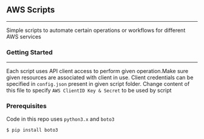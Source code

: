 ## AWS Scripts
<hr>

Simple scripts to automate certain operations or workflows for different AWS services

### Getting Started
<hr>

Each script uses API client access to perform given operation.Make sure given resources are associated with client in use. Client credentials can be specified in `config.json` present in given script folder. Change content of this file to specify `AWS ClientID Key & Secret` to be used by script

### Prerequisites
Code in this repo uses `python3.x` and `boto3`

`$ pip install boto3` 